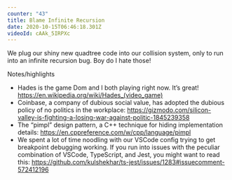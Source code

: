 ```yaml
---
counter: "43"
title: Blame Infinite Recursion
date: 2020-10-15T06:46:18.301Z
videoId: cAAk_5IRPXc
---
```

 
We plug our shiny new quadtree code into our collision system, only to run into an infinite recursion bug. Boy do I hate those!

Notes/highlights

- Hades is the game Dom and I both playing right now. It’s great! https://en.wikipedia.org/wiki/Hades_(video_game)
- Coinbase, a company of dubious social value, has adopted the dubious policy of no politics in the workplace: https://gizmodo.com/silicon-valley-is-fighting-a-losing-war-against-politic-1845239358
- The “pimpl” design pattern, a C++ technique for hiding implementation details: https://en.cppreference.com/w/cpp/language/pimpl 
- We spent a lot of time noodling with our VSCode config trying to get breakpoint debugging working. If you run into issues with the peculiar combination of VSCode, TypeScript, and Jest, you might want to read this: https://github.com/kulshekhar/ts-jest/issues/1283#issuecomment-572412196
